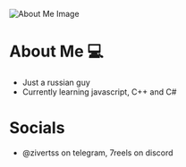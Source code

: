 ![About Me Image](https://i.imgur.com/9XwN1qX.png)

# About Me 💻
- Just a russian guy 
- Currently learning javascript, C++ and C#

# Socials
- @zivertss on telegram, 7reels on discord
